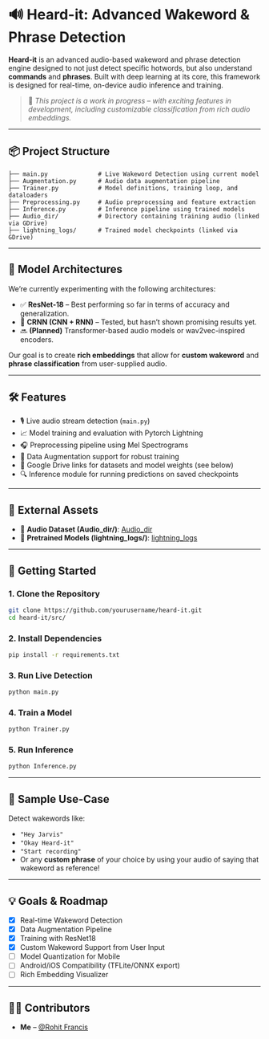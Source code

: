 # 🔊 Heard-it: Advanced Wakeword & Phrase Detection

**Heard-it** is an advanced audio-based wakeword and phrase detection engine designed to not just detect specific hotwords, but also understand **commands** and **phrases**. Built with deep learning at its core, this framework is designed for real-time, on-device audio inference and training.

> 🚧 *This project is a work in progress – with exciting features in development, including customizable classification from rich audio embeddings.*

---

## 📦 Project Structure

```
├── main.py              # Live Wakeword Detection using current model
├── Augmentation.py      # Audio data augmentation pipeline
├── Trainer.py           # Model definitions, training loop, and dataloaders
├── Preprocessing.py     # Audio preprocessing and feature extraction
├── Inference.py         # Inference pipeline using trained models
├── Audio_dir/           # Directory containing training audio (linked via GDrive)
├── lightning_logs/      # Trained model checkpoints (linked via GDrive)
```

---

## 🧠 Model Architectures

We’re currently experimenting with the following architectures:

- ✅ **ResNet-18** – Best performing so far in terms of accuracy and generalization.
- 🧪 **CRNN (CNN + RNN)** – Tested, but hasn’t shown promising results yet.
- 🔜 **(Planned)** Transformer-based audio models or wav2vec-inspired encoders.

Our goal is to create **rich embeddings** that allow for **custom wakeword** and **phrase classification** from user-supplied audio.

---

## 🛠️ Features

- 🎙️ Live audio stream detection (`main.py`)
- 📈 Model training and evaluation with Pytorch Lightning
- 🎧 Preprocessing pipeline using Mel Spectrograms
- 🔁 Data Augmentation support for robust training
- 📂 Google Drive links for datasets and model weights (see below)
- 🔍 Inference module for running predictions on saved checkpoints

---

## 🔗 External Assets

- 🎵 **Audio Dataset (Audio_dir/)**: [Audio_dir](https://drive.google.com/file/d/1nt7fNs_OKq5X4Tk-IXCx8ueU8_-Q-f3I/view?usp=sharing)
- 🧠 **Pretrained Models (lightning_logs/)**: [lightning_logs](https://drive.google.com/drive/folders/1K9Hm2QLoNGrEdXQscS4_aeEHWDdV6Rsd?usp=sharing)

---

## 🚀 Getting Started

### 1. Clone the Repository

```bash
git clone https://github.com/yourusername/heard-it.git
cd heard-it/src/
```

### 2. Install Dependencies

```bash
pip install -r requirements.txt
```

### 3. Run Live Detection

```bash
python main.py
```

### 4. Train a Model

```bash
python Trainer.py
```

### 5. Run Inference

```bash
python Inference.py
```

---

## 🧪 Sample Use-Case

Detect wakewords like:
- `"Hey Jarvis"`
- `"Okay Heard-it"`
- `"Start recording"`
- Or any **custom phrase** of your choice by using your audio of saying that wakeword as reference!

---

## 💡 Goals & Roadmap

- [x] Real-time Wakeword Detection
- [x] Data Augmentation Pipeline
- [x] Training with ResNet18
- [x] Custom Wakeword Support from User Input
- [ ] Model Quantization for Mobile
- [ ] Android/iOS Compatibility (TFLite/ONNX export)
- [ ] Rich Embedding Visualizer

---

## 👨‍💻 Contributors

- **Me** – [@Rohit Francis](https://github.com/Rohit909-creator)